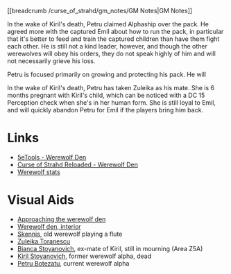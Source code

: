 [[breadcrumb /curse_of_strahd/gm_notes/GM Notes|GM Notes]]

In the wake of Kiril's death, Petru claimed Alphaship over the pack. He agreed more with the captured Emil about how to run the pack, in particular that it's better to feed and train the captured children than have them fight each other. He is still not a kind leader, however, and though the other werewolves will obey his orders, they do not speak highly of him and will not necessarily grieve his loss.

Petru is focused primarily on growing and protecting his pack. He will 

In the wake of Kiril's death, Petru has taken Zuleika as his mate. She is 6 months pregnant with Kiril's child, which can be noticed with a DC 15 Perception check when she's in her human form. She is still loyal to Emil, and will quickly abandon Petru for Emil if the players bring him back.



# Links

* [5eTools - Werewolf Den](https://5e.tools/adventure.html#cos,16)
* [Curse of Strahd Reloaded - Werewolf Den](https://docs.google.com/document/d/1Y2CO7ZqbUIg5qolkRf2-Wp66D3LT3CX7doYfADlonjU/view)
* [Werewolf stats](/dnd/monster/Werewolf)

# Visual Aids

* [Approaching the werewolf den](^curse_of_strahd/WerewolfDen.mp4)
* [Werewolf den, interior](^curse_of_strahd/werewolf_den_interior.jpg)
* [Skennis](^curse_of_strahd/skennis.jpg), old werewolf playing a flute
* [Zuleika Toranescu](^curse_of_strahd/zuleika_toranescu.jpg)
* [Bianca Stoyanovich](^curse_of_strahd/bianca_stoyanovich.jpg), ex-mate of Kiril, still in mourning (Area Z5A)
* [Kiril Stoyanovich](^curse_of_strahd/kiril.jpg), former werewolf alpha, dead
* [Petru Botezatu](^curse_of_strahd/petru_botezatu.jpg), current werewolf alpha

<script type="module">
    import { init_links } from "/static/js/common/visual_aid_backend.js";
    init_links();
</script>
